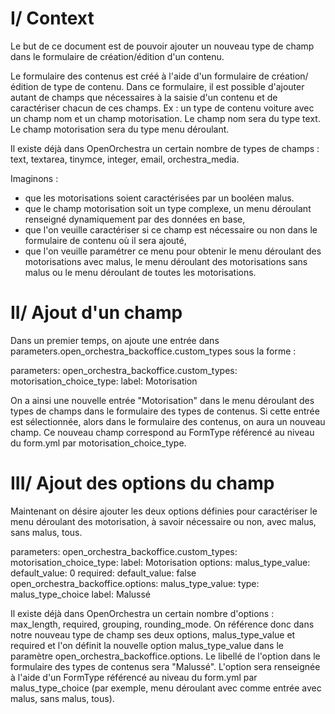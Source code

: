 # I/ Context
Le but de ce document est de pouvoir ajouter un nouveau type de champ dans le formulaire de création/édition d'un contenu.

Le formulaire des contenus est créé à l'aide d'un formulaire de création/édition de type de contenu.
Dans ce formulaire, il est possible d'ajouter autant de champs que nécessaires à la saisie d'un contenu et de caractériser chacun de ces champs.
Ex :
  un type de contenu voiture avec un champ nom et un champ motorisation.
  Le champ nom sera du type text.
  Le champ motorisation sera du type menu déroulant.
  
Il existe déjà dans OpenOrchestra un certain nombre de types de champs : text, textarea, tinymce, integer, email, orchestra_media.

Imaginons :
 - que les motorisations soient caractérisées par un booléen malus.
 - que le champ motorisation soit un type complexe, un menu déroulant renseigné dynamiquement par des données en base,
 - que l'on veuille caractériser si ce champ est nécessaire ou non dans le formulaire de contenu où il sera ajouté,
 - que l'on veuille paramétrer ce menu pour obtenir le menu déroulant des motorisations avec malus, le menu déroulant des motorisations sans malus ou le menu déroulant de toutes les motorisations.

# II/ Ajout d'un champ
Dans un premier temps, on ajoute une entrée dans parameters.open_orchestra_backoffice.custom_types sous la forme :

parameters:
    open_orchestra_backoffice.custom_types:
       motorisation_choice_type:
            label: Motorisation

On a ainsi une nouvelle entrée "Motorisation" dans le menu déroulant des types de champs dans le formulaire des types de contenus.
Si cette entrée est sélectionnée, alors dans le formulaire des contenus, on aura un nouveau champ.
Ce nouveau champ correspond au FormType référencé au niveau du form.yml par motorisation_choice_type.
            
# III/ Ajout des options du champ
Maintenant on désire ajouter les deux options définies pour caractériser le menu déroulant des motorisation, à savoir nécessaire ou non, avec malus, sans malus, tous.

parameters:
    open_orchestra_backoffice.custom_types:
       motorisation_choice_type:
            label: Motorisation
            options:
                malus_type_value:
                    default_value: 0
                required:
                    default_value: false
    open_orchestra_backoffice.options:
        malus_type_value:
            type: malus_type_choice
            label: Malussé

Il existe déjà dans OpenOrchestra un certain nombre d'options : max_length, required, grouping, rounding_mode.
On référence donc dans notre nouveau type de champ ses deux options, malus_type_value et required et l'on définit la nouvelle option malus_type_value dans le paramètre open_orchestra_backoffice.options.
Le libellé de l'option dans le formulaire des types de contenus sera "Malussé".
L'option sera renseignée à l'aide d'un FormType référencé au niveau du form.yml par malus_type_choice (par exemple, menu déroulant avec comme entrée avec malus, sans malus, tous).